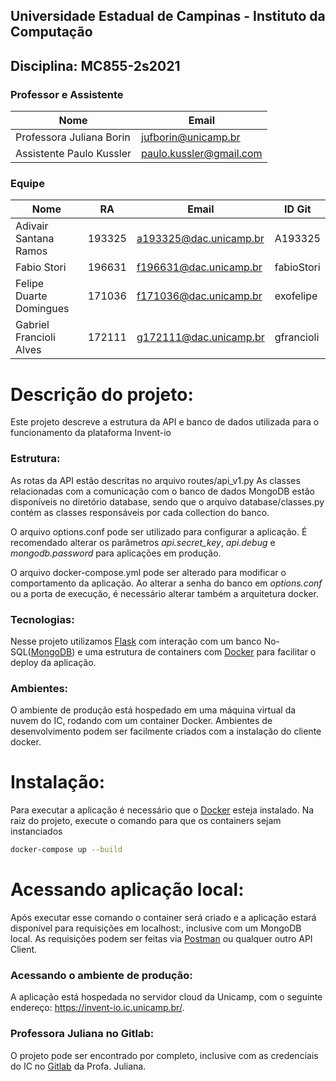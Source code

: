 ## Universidade Estadual de Campinas - Instituto da Computação

## Disciplina: MC855-2s2021

### Professor e Assistente

| Nome                     | Email                   |
| ------------------------ | ------------------------|
| Professora Juliana Borin | jufborin@unicamp.br     |
| Assistente Paulo Kussler | paulo.kussler@gmail.com |


### Equipe

| Nome                         | RA               | Email                  | ID Git                |
| ---------------------------- | ---------------- | ---------------------- |---------------------- |
| Adivair Santana Ramos        | 193325           | a193325@dac.unicamp.br | A193325               |
| Fabio Stori                  | 196631           | f196631@dac.unicamp.br | fabioStori            |
| Felipe Duarte Domingues      | 171036           | f171036@dac.unicamp.br | exofelipe             |
| Gabriel Francioli Alves      | 172111           | g172111@dac.unicamp.br | gfrancioli            |

# Descrição do projeto:
Este projeto descreve a estrutura da API e banco de dados utilizada para o funcionamento da plataforma Invent-io

### Estrutura:
As rotas da API estão descritas no arquivo routes/api_v1.py
As classes relacionadas com a comunicação com o banco de dados MongoDB estão disponíveis no diretório database, sendo que o arquivo database/classes.py contém as 
classes responsáveis por cada collection do banco.

O arquivo options.conf pode ser utilizado para configurar a aplicação. É recomendado alterar os parâmetros _api.secret_key_, _api.debug_ e _mongodb.password_ para aplicações em produção.

O arquivo docker-compose.yml pode ser alterado para modificar o comportamento da aplicação. Ao alterar a senha do banco em _options.conf_ ou a porta de execução, é necessário alterar também a arquitetura docker.

### Tecnologias:
Nesse projeto utilizamos [Flask](https://flask.palletsprojects.com/en/2.0.x/) com interação com um banco No-SQL([MongoDB](https://www.mongodb.com/)) e uma estrutura de containers com [Docker](https://www.docker.com/) para facilitar o deploy da aplicação.

### Ambientes: 
O ambiente de produção está hospedado em uma máquina virtual da nuvem do IC, rodando com um container Docker. 
Ambientes de desenvolvimento podem ser facilmente criados com a instalação do cliente docker.

# Instalação:
Para executar a aplicação é necessário que o [Docker](https://www.docker.com/) esteja instalado.
Na raiz do projeto, execute o comando para que os containers sejam instanciados
```sh
docker-compose up --build
```

# Acessando aplicação local:
Após executar esse comando o container será criado e a aplicação estará disponível para requisições em localhost:<porta-selecionada>, inclusive com um MongoDB local.
As requisições podem ser feitas via [Postman](https://www.postman.com/) ou qualquer outro API Client.

### Acessando o ambiente de produção:
A aplicação está hospedada no servidor cloud da Unicamp, com o seguinte endereço: https://invent-io.ic.unicamp.br/.

### Professora Juliana no Gitlab:
O projeto pode ser encontrado por completo, inclusive com as credenciais do IC no [Gitlab](link) da Profa. Juliana.
